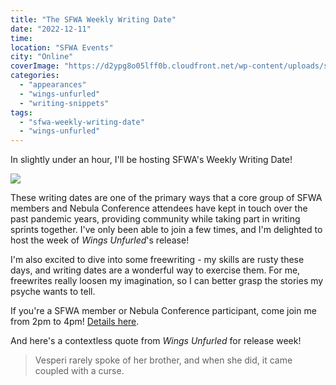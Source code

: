 ```yaml
---
title: "The SFWA Weekly Writing Date"
date: "2022-12-11"
time:
location: "SFWA Events"
city: "Online"
coverImage: "https://d2ypg8o05lff0b.cloudfront.net/wp-content/uploads/sites/3/2022/12/11211311/Rebecca-Gomez-Farrell-WWD-Dec-2022.png"
categories:
  - "appearances"
  - "wings-unfurled"
  - "writing-snippets"
tags:
  - "sfwa-weekly-writing-date"
  - "wings-unfurled"
---
```


In slightly under an hour, I'll be hosting SFWA's Weekly Writing Date!

![](https://d2ypg8o05lff0b.cloudfront.net/wp-content/uploads/sites/3/2022/12/11211311/Rebecca-Gomez-Farrell-WWD-Dec-2022.png)

These writing dates are one of the primary ways that a core group of SFWA members and Nebula Conference attendees have kept in touch over the past pandemic years, providing community while taking part in writing sprints together. I've only been able to join a few times, and I'm delighted to host the week of _Wings Unfurled_'s release!

I'm also excited to dive into some freewriting - my skills are rusty these days, and writing dates are a wonderful way to exercise them. For me, freewrites really loosen my imagination, so I can better grasp the stories my psyche wants to tell.

If you're a SFWA member or Nebula Conference participant, come join me from 2pm to 4pm! [Details here](https://events.sfwa.org/events/writing-date-with-rebecca-gomez-farrell-quiet-writing-room/).

And here's a contextless quote from _Wings Unfurled_ for release week!

> Vesperi rarely spoke of her brother, and when she did, it came coupled with a curse.
